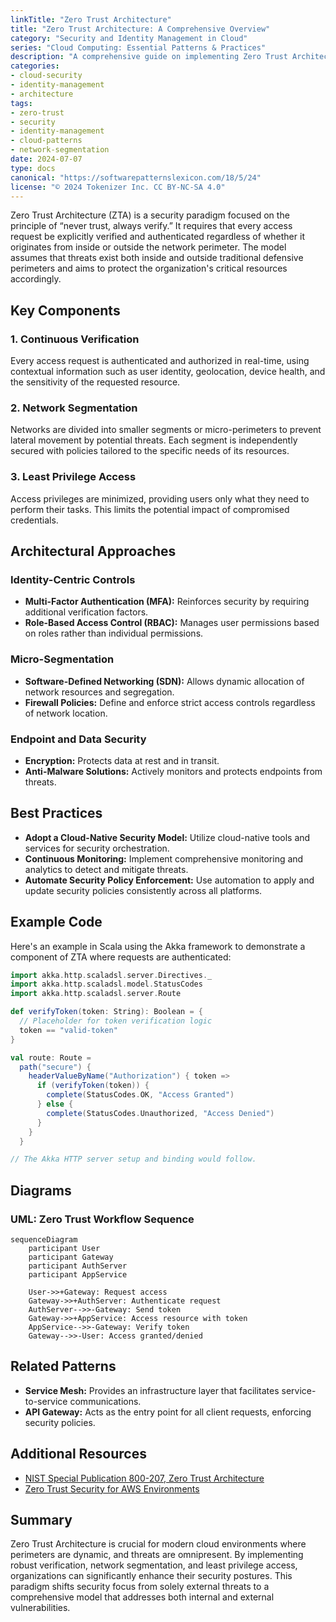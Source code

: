 ```yaml
---
linkTitle: "Zero Trust Architecture"
title: "Zero Trust Architecture: A Comprehensive Overview"
category: "Security and Identity Management in Cloud"
series: "Cloud Computing: Essential Patterns & Practices"
description: "A comprehensive guide on implementing Zero Trust Architecture in cloud environments, focusing on continuous verification, network segmentation, and least privilege principles."
categories:
- cloud-security
- identity-management
- architecture
tags:
- zero-trust
- security
- identity-management
- cloud-patterns
- network-segmentation
date: 2024-07-07
type: docs
canonical: "https://softwarepatternslexicon.com/18/5/24"
license: "© 2024 Tokenizer Inc. CC BY-NC-SA 4.0"
---
```



Zero Trust Architecture (ZTA) is a security paradigm focused on the principle of “never trust, always verify.” It requires that every access request be explicitly verified and authenticated regardless of whether it originates from inside or outside the network perimeter. The model assumes that threats exist both inside and outside traditional defensive perimeters and aims to protect the organization's critical resources accordingly.

## Key Components

### 1. **Continuous Verification**
Every access request is authenticated and authorized in real-time, using contextual information such as user identity, geolocation, device health, and the sensitivity of the requested resource.

### 2. **Network Segmentation**
Networks are divided into smaller segments or micro-perimeters to prevent lateral movement by potential threats. Each segment is independently secured with policies tailored to the specific needs of its resources.

### 3. **Least Privilege Access**
Access privileges are minimized, providing users only what they need to perform their tasks. This limits the potential impact of compromised credentials.

## Architectural Approaches

### Identity-Centric Controls
- **Multi-Factor Authentication (MFA):** Reinforces security by requiring additional verification factors.
- **Role-Based Access Control (RBAC):** Manages user permissions based on roles rather than individual permissions.

### Micro-Segmentation
- **Software-Defined Networking (SDN):** Allows dynamic allocation of network resources and segregation.
- **Firewall Policies:** Define and enforce strict access controls regardless of network location.

### Endpoint and Data Security
- **Encryption:** Protects data at rest and in transit.
- **Anti-Malware Solutions:** Actively monitors and protects endpoints from threats.

## Best Practices

- **Adopt a Cloud-Native Security Model:** Utilize cloud-native tools and services for security orchestration.
- **Continuous Monitoring:** Implement comprehensive monitoring and analytics to detect and mitigate threats.
- **Automate Security Policy Enforcement:** Use automation to apply and update security policies consistently across all platforms.

## Example Code

Here's an example in Scala using the Akka framework to demonstrate a component of ZTA where requests are authenticated:

```scala
import akka.http.scaladsl.server.Directives._
import akka.http.scaladsl.model.StatusCodes
import akka.http.scaladsl.server.Route

def verifyToken(token: String): Boolean = {
  // Placeholder for token verification logic
  token == "valid-token"
}

val route: Route =
  path("secure") {
    headerValueByName("Authorization") { token =>
      if (verifyToken(token)) {
        complete(StatusCodes.OK, "Access Granted")
      } else {
        complete(StatusCodes.Unauthorized, "Access Denied")
      }
    }
  }

// The Akka HTTP server setup and binding would follow.
```

## Diagrams

### UML: Zero Trust Workflow Sequence

```mermaid
sequenceDiagram
    participant User
    participant Gateway
    participant AuthServer
    participant AppService

    User->>+Gateway: Request access
    Gateway->>+AuthServer: Authenticate request
    AuthServer-->>-Gateway: Send token
    Gateway->>+AppService: Access resource with token
    AppService-->>-Gateway: Verify token
    Gateway-->>-User: Access granted/denied
```

## Related Patterns

- **Service Mesh:** Provides an infrastructure layer that facilitates service-to-service communications.
- **API Gateway:** Acts as the entry point for all client requests, enforcing security policies.

## Additional Resources

- [NIST Special Publication 800-207, Zero Trust Architecture](https://csrc.nist.gov/publications/detail/sp/800-207/final)
- [Zero Trust Security for AWS Environments](https://aws.amazon.com/architecture/security-identity-compliance/zero-trust/)

## Summary

Zero Trust Architecture is crucial for modern cloud environments where perimeters are dynamic, and threats are omnipresent. By implementing robust verification, network segmentation, and least privilege access, organizations can significantly enhance their security postures. This paradigm shifts security focus from solely external threats to a comprehensive model that addresses both internal and external vulnerabilities.
